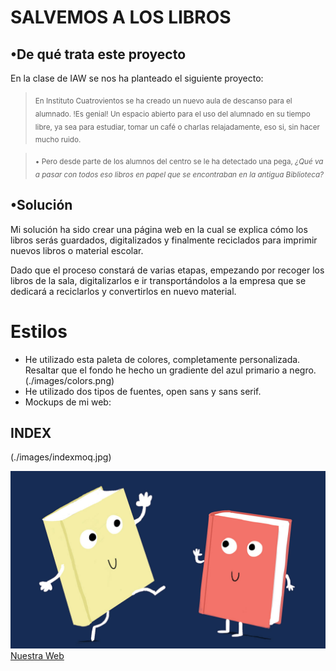 # SALVEMOS A LOS LIBROS

## •De qué trata este proyecto

En la clase de IAW se nos ha planteado el siguiente proyecto:

> <sub>En Instituto Cuatrovientos se ha creado un nuevo aula de descanso para el alumnado. !Es genial! Un espacio abierto para el uso del alumnado en su tiempo libre, 
ya sea para estudiar, tomar un café o charlas relajadamente, eso si, sin hacer mucho ruido. </sub>

> <sub>• Pero desde parte de los alumnos del centro se le ha detectado una pega, _¿Qué va a pasar con todos eso libros en papel que se encontraban en la antigua Biblioteca?_ </sub>

## •Solución
Mi solución ha sido crear una página web en la cual se explica cómo los libros serás guardados, digitalizados y finalmente reciclados para imprimir nuevos libros o material escolar.  

Dado que el proceso constará de varias etapas, empezando por recoger los libros de la sala, digitalizarlos e ir transportándolos a la empresa que se dedicará a reciclarlos y convertirlos en nuevo material.

# Estilos
- He utilizado esta paleta de colores, completamente personalizada. Resaltar que el fondo he hecho un gradiente del azul primario a negro.
(./images/colors.png)
- He utilizado dos tipos de fuentes, open sans y sans serif.
- Mockups de mi web:
## INDEX
(./images/indexmoq.jpg)

![¡SALVEMOS LOS LIBROS!](./images/nadia-shireen-best-new-books-16x9.jpg)  
[Nuestra Web](index.html)
